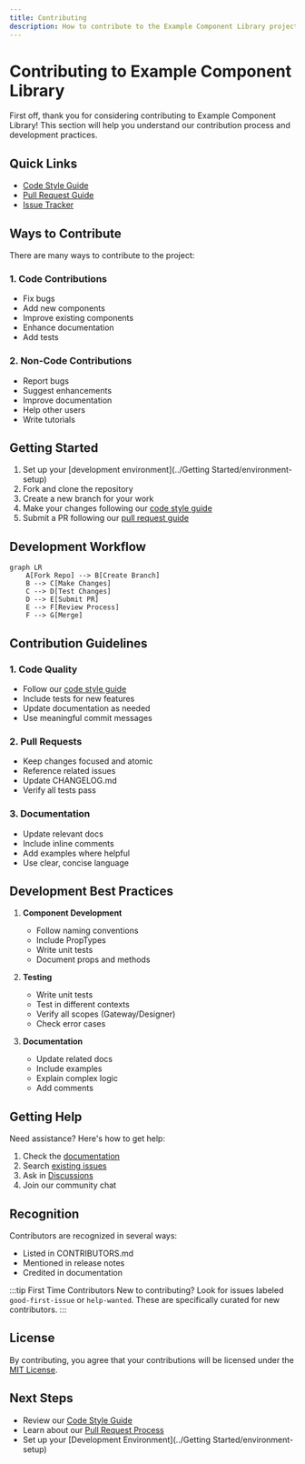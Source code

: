 ```yaml
---
title: Contributing
description: How to contribute to the Example Component Library project
---
```


# Contributing to Example Component Library

First off, thank you for considering contributing to Example Component Library! This section will help you understand our contribution process and development practices.

## Quick Links

- [Code Style Guide](code-style)
- [Pull Request Guide](pull-requests)
- [Issue Tracker](https://github.com/keith-gamble/example-perspective-component-module/issues)

## Ways to Contribute

There are many ways to contribute to the project:

### 1. Code Contributions

- Fix bugs
- Add new components
- Improve existing components
- Enhance documentation
- Add tests

### 2. Non-Code Contributions

- Report bugs
- Suggest enhancements
- Improve documentation
- Help other users
- Write tutorials

## Getting Started

1. Set up your [development environment](../Getting Started/environment-setup)
2. Fork and clone the repository
3. Create a new branch for your work
4. Make your changes following our [code style guide](code-style)
5. Submit a PR following our [pull request guide](pull-requests)

## Development Workflow

```mermaid
graph LR
    A[Fork Repo] --> B[Create Branch]
    B --> C[Make Changes]
    C --> D[Test Changes]
    D --> E[Submit PR]
    E --> F[Review Process]
    F --> G[Merge]
```

## Contribution Guidelines

### 1. Code Quality

- Follow our [code style guide](code-style)
- Include tests for new features
- Update documentation as needed
- Use meaningful commit messages

### 2. Pull Requests

- Keep changes focused and atomic
- Reference related issues
- Update CHANGELOG.md
- Verify all tests pass

### 3. Documentation

- Update relevant docs
- Include inline comments
- Add examples where helpful
- Use clear, concise language

## Development Best Practices

1. **Component Development**

   - Follow naming conventions
   - Include PropTypes
   - Write unit tests
   - Document props and methods

2. **Testing**

   - Write unit tests
   - Test in different contexts
   - Verify all scopes (Gateway/Designer)
   - Check error cases

3. **Documentation**
   - Update related docs
   - Include examples
   - Explain complex logic
   - Add comments

## Getting Help

Need assistance? Here's how to get help:

1. Check the [documentation](./..)
2. Search [existing issues](https://github.com/keith-gamble/example-perspective-component-module/issues)
3. Ask in [Discussions](https://github.com/keith-gamble/example-perspective-component-module/discussions)
4. Join our community chat

## Recognition

Contributors are recognized in several ways:

- Listed in CONTRIBUTORS.md
- Mentioned in release notes
- Credited in documentation

:::tip First Time Contributors
New to contributing? Look for issues labeled `good-first-issue` or `help-wanted`. These are specifically curated for new contributors.
:::

## License

By contributing, you agree that your contributions will be licensed under the [MIT License](./LICENSE.txt).

## Next Steps

- Review our [Code Style Guide](code-style)
- Learn about our [Pull Request Process](pull-requests)
- Set up your [Development Environment](../Getting Started/environment-setup)
